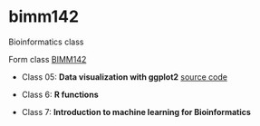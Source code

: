 # bimm142
Bioinformatics class

Form class [BIMM142](https://bioboot.github.io/bimm143_S23/)

- Class 05: **Data visualization with ggplot2** [source code](https://github.com/Anagha-Pash/bimm142/blob/main/class_5/class05.qmd)

- Class 6: **R functions**

- Class 7: **Introduction to machine learning for Bioinformatics**
